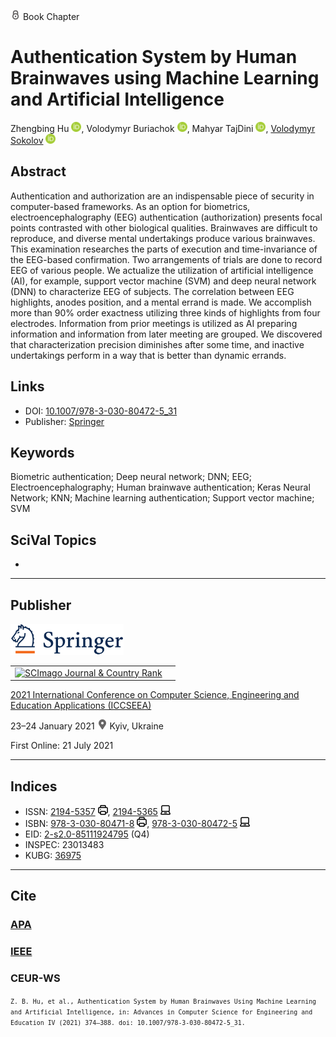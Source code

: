 <img src="/icons/lock.svg" width="16" height="16"> Book Chapter

# Authentication System by Human Brainwaves using Machine Learning and Artificial Intelligence

Zhengbing Hu <a href="https://orcid.org/0000-0002-6140-3351" target="_blank"><img src="/icons/orcid.svg" width="16" height="16"></a>,
Volodymyr Buriachok <a href="https://orcid.org/0000-0002-4055-1494" target="_blank"><img src="/icons/orcid.svg" width="16" height="16"></a>,
Mahyar TajDini <a href="https://orcid.org/0000-0001-8875-3362" target="_blank"><img src="/icons/orcid.svg" width="16" height="16"></a>,
<a href="/">Volodymyr Sokolov</a> <a href="https://orcid.org/0000-0002-9349-7946" target="_blank"><img src="/icons/orcid.svg" width="16" height="16"></a>

## Abstract
Authentication and authorization are an indispensable piece of security in computer-based frameworks. As an option for biometrics, electroencephalography (EEG) authentication (authorization) presents focal points contrasted with other biological qualities. Brainwaves are difficult to reproduce, and diverse mental undertakings produce various brainwaves. This examination researches the parts of execution and time-invariance of the EEG-based confirmation. Two arrangements of trials are done to record EEG of various people. We actualize the utilization of artificial intelligence (AI), for example, support vector machine (SVM) and deep neural network (DNN) to characterize EEG of subjects. The correlation between EEG highlights, anodes position, and a mental errand is made. We accomplish more than 90% order exactness utilizing three kinds of highlights from four electrodes. Information from prior meetings is utilized as AI preparing information and information from later meeting are grouped. We discovered that characterization precision diminishes after some time, and inactive undertakings perform in a way that is better than dynamic errands.

## Links

* DOI: [10.1007/978-3-030-80472-5_31](https://doi.org/10.1007/978-3-030-80472-5_31) 
* Publisher: [Springer](https://link.springer.com/chapter/10.1007/978-3-030-80472-5_31) 

## Keywords

Biometric authentication; Deep neural network; DNN; EEG; Electroencephalography; Human brainwave authentication; Keras Neural Network; KNN; Machine learning authentication; Support vector machine; SVM

## SciVal Topics
-

***
## Publisher

<img src="/icons/springer.svg" height="50">

<table>
<tr>
<td>
<a href="https://www.scimagojr.com/journalsearch.php?q=5100152904&amp;tip=sid&amp;exact=no" title="SCImago Journal &amp; Country Rank"><img border="0" src="https://www.scimagojr.com/journal_img.php?id=5100152904" alt="SCImago Journal &amp; Country Rank"  /></a>
</td>
<td style="text-align: left;">
<span class="__dimensions_badge_embed__" data-doi="10.1007/978-3-030-80472-5_31" data-hide-zero-citations="true"></span><script async src="https://badge.dimensions.ai/badge.js" charset="utf-8"></script>
</td>
</tr>
</table>

[2021 International Conference on Computer Science, Engineering and Education Applications (ICCSEEA)](https://link.springer.com/book/10.1007/978-3-030-80472-5)
 
23–24 January 2021 <img src="/icons/location-pin.svg" width="16" height="16"> Kyiv, Ukraine

First Online: 21 July 2021

***
## Indices

* ISSN: [2194-5357](https://portal.issn.org/resource/ISSN/2194-5357) <img src="/icons/print.svg" width="16" height="16">, [2194-5365](https://portal.issn.org/resource/ISSN/2194-5365) <img src="/icons/online.svg" width="16" height="16">
* ISBN: [978-3-030-80471-8](https://isbnsearch.org/isbn/978-3-030-80471-8) <img src="/icons/print.svg" width="16" height="16">, [978-3-030-80472-5](https://isbnsearch.org/isbn/978-3-030-80472-5) <img src="/icons/online.svg" width="16" height="16">
* EID: [2-s2.0-85111924795](http://www.scopus.com/record/display.url?origin=inward&eid=2-s2.0-85111924795) (Q4)
* INSPEC: 23013483
* KUBG: [36975](http://elibrary.kubg.edu.ua/id/eprint/36975/)

***
## Cite

### [APA](https://citation.crosscite.org/format?doi=10.1007/978-3-030-80472-5_31&style=apa&lang=en-US)

### [IEEE](https://citation.crosscite.org/format?doi=10.1007/978-3-030-80472-5_31&style=ieee&lang=en-US)

### CEUR-WS

<small>`Z. B. Hu, et al., Authentication System by Human Brainwaves Using Machine Learning and Artificial Intelligence, in: Advances in Computer Science for Engineering and Education IV (2021) 374–388. doi: 10.1007/978-3-030-80472-5_31.`</small>